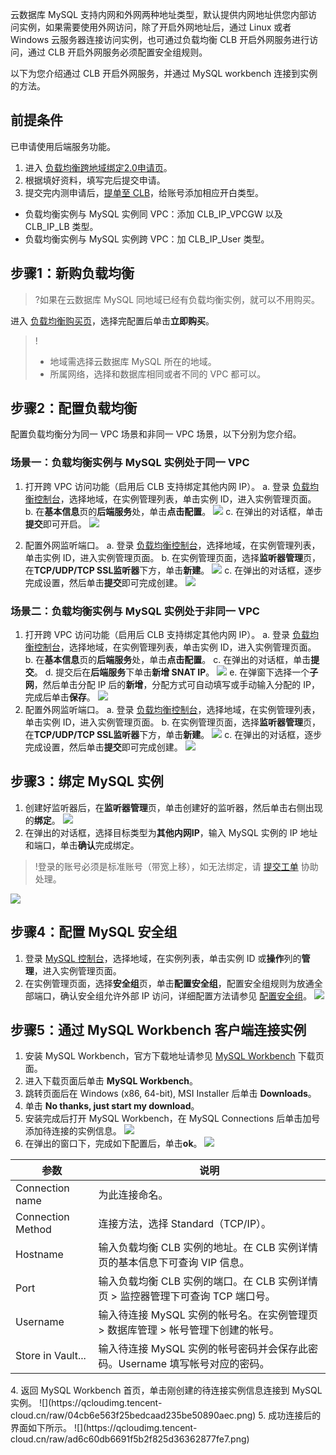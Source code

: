 云数据库 MySQL 支持内网和外网两种地址类型，默认提供内网地址供您内部访问实例，如果需要使用外网访问，除了开启外网地址后，通过 Linux 或者 Windows 云服务器连接访问实例，也可通过负载均衡 CLB 开启外网服务进行访问，通过 CLB 开启外网服务必须配置安全组规则。

以下为您介绍通过 CLB 开启外网服务，并通过 MySQL workbench 连接到实例的方法。

## 前提条件
已申请使用后端服务功能。
1. 进入 [负载均衡跨地域绑定2.0申请页](https://cloud.tencent.com/apply/p/y72ehzwbwzk)。
2. 根据填好资料，填写完后提交申请。
3. 提交完内测申请后，[提单至 CLB](https://console.cloud.tencent.com/workorder/category?level1_id=6&level2_id=163&source=14&data_title=%E8%B4%9F%E8%BD%BD%E5%9D%87%E8%A1%A1%20CLB&level3_id=1068&radio_title=%E9%85%8D%E9%A2%9D/%E7%99%BD%E5%90%8D%E5%8D%95&queue=96&scene_code=41669&step=2)，给账号添加相应开白类型。
 - 负载均衡实例与 MySQL 实例同 VPC：添加 CLB_IP_VPCGW 以及 CLB_IP_LB 类型。
 - 负载均衡实例与 MySQL 实例跨 VPC：加 CLB_IP_User 类型。

## 步骤1：新购负载均衡
>?如果在云数据库 MySQL 同地域已经有负载均衡实例，就可以不用购买。
>
进入 [负载均衡购买页](https://buy.cloud.tencent.com/clb)，选择完配置后单击**立即购买**。
>!
>- 地域需选择云数据库 MySQL 所在的地域。
>- 所属网络，选择和数据库相同或者不同的 VPC 都可以。

## 步骤2：配置负载均衡
配置负载均衡分为同一 VPC 场景和非同一 VPC 场景，以下分别为您介绍。

### 场景一：负载均衡实例与 MySQL 实例处于同一 VPC
1. 打开跨 VPC 访问功能（启用后 CLB 支持绑定其他内网 IP）。
a. 登录 [负载均衡控制台](https://console.cloud.tencent.com/clb/instance)，选择地域，在实例管理列表，单击实例 ID，进入实例管理页面。
b. 在**基本信息**页的**后端服务**处，单击**点击配置**。
![](https://qcloudimg.tencent-cloud.cn/raw/8ff86cded677aded4343f4c8ca94bdd3.png)
c. 在弹出的对话框，单击**提交**即可开启。
![](https://qcloudimg.tencent-cloud.cn/raw/ff42f39084a4c37e6558b44e0c645c57.png)

2.  配置外网监听端口。
a. 登录 [负载均衡控制台](https://console.cloud.tencent.com/clb/instance)，选择地域，在实例管理列表，单击实例 ID，进入实例管理页面。
b. 在实例管理页面，选择**监听器管理**页，在**TCP/UDP/TCP SSL监听器**下方，单击**新建**。
![](https://qcloudimg.tencent-cloud.cn/raw/6ec6c16cd556710910349f961ff49799.png)
c. 在弹出的对话框，逐步完成设置，然后单击**提交**即可完成创建。
![](https://qcloudimg.tencent-cloud.cn/raw/43f1a017f94712f93ef80d886a8452d5.png)

### 场景二：负载均衡实例与 MySQL 实例处于非同一 VPC
1. 打开跨 VPC 访问功能（启用后 CLB 支持绑定其他内网 IP）。
a. 登录 [负载均衡控制台](https://console.cloud.tencent.com/clb/instance)，选择地域，在实例管理列表，单击实例 ID，进入实例管理页面。
b. 在**基本信息**页的**后端服务**处，单击**点击配置**。
c. 在弹出的对话框，单击**提交**。
d. 提交后在**后端服务**下单击**新增 SNAT IP**。
![](https://qcloudimg.tencent-cloud.cn/raw/812c8baa30cacab6c8a54fdf6aba8d43.png)
e. 在弹窗下选择一个**子网**，然后单击分配 IP 后的**新增**，分配方式可自动填写或手动输入分配的 IP，完成后单击**保存**。
![](https://qcloudimg.tencent-cloud.cn/raw/cedd20ab89c323b32625a72b4a059f58.png)
2.  配置外网监听端口。
a. 登录 [负载均衡控制台](https://console.cloud.tencent.com/clb/instance)，选择地域，在实例管理列表，单击实例 ID，进入实例管理页面。
b. 在实例管理页面，选择**监听器管理**页，在**TCP/UDP/TCP SSL监听器**下方，单击**新建**。
![](https://qcloudimg.tencent-cloud.cn/raw/6ec6c16cd556710910349f961ff49799.png)
c. 在弹出的对话框，逐步完成设置，然后单击**提交**即可完成创建。
![](https://qcloudimg.tencent-cloud.cn/raw/43f1a017f94712f93ef80d886a8452d5.png)

## 步骤3：绑定 MySQL 实例
1. 创建好监听器后，在**监听器管理**页，单击创建好的监听器，然后单击右侧出现的**绑定**。
![](https://qcloudimg.tencent-cloud.cn/raw/3f96c6cc462304f626a1ec4c464b1132.png)
2. 在弹出的对话框，选择目标类型为**其他内网IP**，输入 MySQL 实例的 IP 地址和端口，单击**确认**完成绑定。
>!登录的账号必须是标准账号（带宽上移），如无法绑定，请 [提交工单](https://console.cloud.tencent.com/workorder/category) 协助处理。
>
![](https://qcloudimg.tencent-cloud.cn/raw/1991acc2100c6e37608f5712b48f8a82.png)

## 步骤4：配置 MySQL 安全组
1. 登录 [MySQL 控制台](https://console.cloud.tencent.com/cdb/instance)，选择地域，在实例列表，单击实例 ID 或**操作**列的**管理**，进入实例管理页面。
2. 在实例管理页面，选择**安全组**页，单击**配置安全组**，配置安全组规则为放通全部端口，确认安全组允许外部 IP 访问，详细配置方法请参见 [配置安全组](https://cloud.tencent.com/document/product/236/9537)。
![](https://qcloudimg.tencent-cloud.cn/raw/9e21be547485994b56ee900b9c04fec6.png)

## 步骤5：通过 MySQL Workbench 客户端连接实例
1. 安装 MySQL Workbench，官方下载地址请参见 [MySQL Workbench](https://dev.mysql.com/downloads/) 下载页面。
 1. 进入下载页面后单击 **MySQL Workbench**。
 2. 跳转页面后在 Windows (x86, 64-bit), MSI Installer 后单击 **Downloads**。
 3. 单击 **No thanks, just start my download**。
2. 安装完成后打开 MySQL Workbench，在 MySQL Connections 后单击加号添加待连接的实例信息。
![](https://qcloudimg.tencent-cloud.cn/raw/1bdd5024d708284fd8dc06b2177e0ea6.png)
3. 在弹出的窗口下，完成如下配置后，单击**ok**。
![](https://qcloudimg.tencent-cloud.cn/raw/ec8f7b944542bc28721446a1e2dbede5.png)
<table>
<thead><tr><th>参数</th><th>说明</th></tr></thead>
<tbody><tr>
<td>Connection name</td>
<td>为此连接命名。</td></tr>
<tr>
<td>Connection Method</td>
<td>连接方法，选择 Standard（TCP/IP）。</td></tr>
<tr>
<td>Hostname</td>
<td>输入负载均衡 CLB 实例的地址。在 CLB 实例详情页的基本信息下可查询 VIP 信息。</td></tr>
<tr>
<td>Port</td>
<td>输入负载均衡 CLB 实例的端口。在 CLB 实例详情页 &gt; 监控器管理下可查询 TCP 端口号。</td></tr>
<tr>
<td>Username</td>
<td>输入待连接 MySQL 实例的帐号名。在实例管理页 &gt; 数据库管理 &gt; 帐号管理下创建的帐号。</td></tr>
<tr>
<td>Store in Vault...</td>
<td>输入待连接 MySQL 实例的帐号密码并会保存此密码。Username 填写帐号对应的密码。</td></tr>
</tbody></table>
4. 返回 MySQL Workbench 首页，单击刚创建的待连接实例信息连接到 MySQL 实例。
![](https://qcloudimg.tencent-cloud.cn/raw/04cb6e563f25bedcaad235be50890aec.png)
5. 成功连接后的界面如下所示。
![](https://qcloudimg.tencent-cloud.cn/raw/ad6c60db6691f5b2f825d36362877fe7.png)
